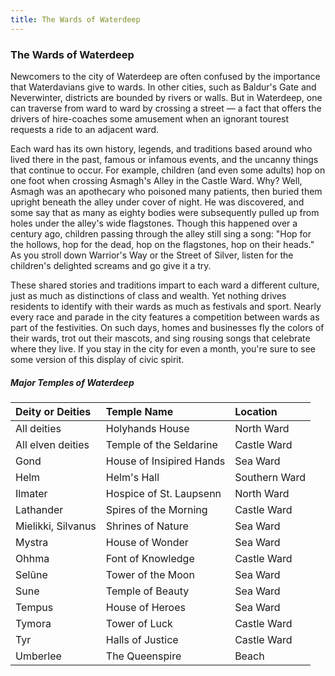 ```yaml
---
title: The Wards of Waterdeep
---
```


### The Wards of Waterdeep

Newcomers to the city of Waterdeep are often confused by the importance that Waterdavians give to wards. In other cities, such as Baldur's Gate and Neverwinter, districts are bounded by rivers or walls. But in Waterdeep, one can traverse from ward to ward by crossing a street &mdash; a fact that offers the drivers of hire-coaches some amusement when an ignorant tourest requests a ride to an adjacent ward.

Each ward has its own history, legends, and traditions based around who lived there in the past, famous or infamous events, and the uncanny things that continue to occur. For example, children (and even some adults) hop on one foot when crossing Asmagh's Alley in the Castle Ward. Why? Well, Asmagh was an apothecary who poisoned many patients, then buried them upright beneath the alley under cover of night. He was discovered, and some say that as many as eighty bodies were subsequently pulled up from holes under the alley's wide flagstones. Though this happened over a century ago, children passing through the alley still sing a song: "Hop for the hollows, hop for the dead, hop on the flagstones, hop on their heads." As you stroll down Warrior's Way or the Street of Silver, listen for the children's delighted screams and go give it a try.

These shared stories and traditions impart to each ward a different culture, just as much as distinctions of class and wealth. Yet nothing drives residents to identify with their wards as much as festivals and sport. Nearly every race and parade in the city features a competition between wards as part of the festivities. On such days, homes and businesses fly the colors of their wards, trot out their mascots, and sing rousing songs that celebrate where they live. If you stay in the city for even a month, you're sure to see some version of this display of civic spirit.

##### Major Temples of Waterdeep

| Deity or Deities   | Temple Name              | Location      |
| :----------------- | :----------------------- | :------------ |
| All deities        | Holyhands House          | North Ward    |
| All elven deities  | Temple of the Seldarine  | Castle Ward   |
| Gond               | House of Insipired Hands | Sea Ward      |
| Helm               | Helm's Hall              | Southern Ward |
| Ilmater            | Hospice of St. Laupsenn  | North Ward    |
| Lathander          | Spires of the Morning    | Castle Ward   |
| Mielikki, Silvanus | Shrines of Nature        | Sea Ward      |
| Mystra             | House of Wonder          | Sea Ward      |
| Ohhma              | Font of Knowledge        | Castle Ward   |
| Selûne             | Tower of the Moon        | Sea Ward      |
| Sune               | Temple of Beauty         | Sea Ward      |
| Tempus             | House of Heroes          | Sea Ward      |
| Tymora             | Tower of Luck            | Castle Ward   |
| Tyr                | Halls of Justice         | Castle Ward   |
| Umberlee           | The Queenspire           | Beach         |
